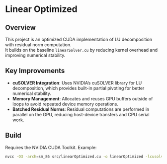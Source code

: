 # Linear Optimized

## Overview
This project is an optimized CUDA implementation of LU decomposition with residual norm computation.  
It builds on the baseline `linearSolver.cu` by reducing kernel overhead and improving numerical stability.

## Key Improvements
- **cuSOLVER Integration**: Uses NVIDIA’s cuSOLVER library for LU decomposition, which provides built-in partial pivoting for better numerical stability.  
- **Memory Management**: Allocates and reuses GPU buffers outside of loops to avoid repeated device memory operations.  
- **Batched Residual Norms**: Residual computations are performed in parallel on the GPU, reducing host-device transfers and CPU serial work.  

## Build
Requires the NVIDIA CUDA Toolkit. Example:
```bash
nvcc -O3 -arch=sm_86 src/linearOptimized.cu -o linearOptimized -lcusolver -lcublas
